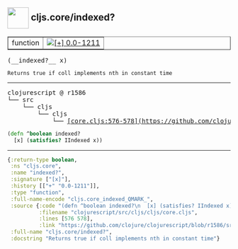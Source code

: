 ## <img width="48px" valign="middle" src="http://i.imgur.com/Hi20huC.png"> cljs.core/indexed?

 <table border="1">
<tr>
<td>function</td>
<td><a href="https://github.com/cljsinfo/api-refs/tree/0.0-1211"><img valign="middle" alt="[+] 0.0-1211" src="https://img.shields.io/badge/+-0.0--1211-lightgrey.svg"></a> </td>
</tr>
</table>

 <samp>
(__indexed?__ x)<br>
</samp>

```
Returns true if coll implements nth in constant time
```

---

 <pre>
clojurescript @ r1586
└── src
    └── cljs
        └── cljs
            └── <ins>[core.cljs:576-578](https://github.com/clojure/clojurescript/blob/r1586/src/cljs/cljs/core.cljs#L576-L578)</ins>
</pre>

```clj
(defn ^boolean indexed?
  [x] (satisfies? IIndexed x))
```


---

```clj
{:return-type boolean,
 :ns "cljs.core",
 :name "indexed?",
 :signature ["[x]"],
 :history [["+" "0.0-1211"]],
 :type "function",
 :full-name-encode "cljs.core_indexed_QMARK_",
 :source {:code "(defn ^boolean indexed?\n  [x] (satisfies? IIndexed x))",
          :filename "clojurescript/src/cljs/cljs/core.cljs",
          :lines [576 578],
          :link "https://github.com/clojure/clojurescript/blob/r1586/src/cljs/cljs/core.cljs#L576-L578"},
 :full-name "cljs.core/indexed?",
 :docstring "Returns true if coll implements nth in constant time"}

```
